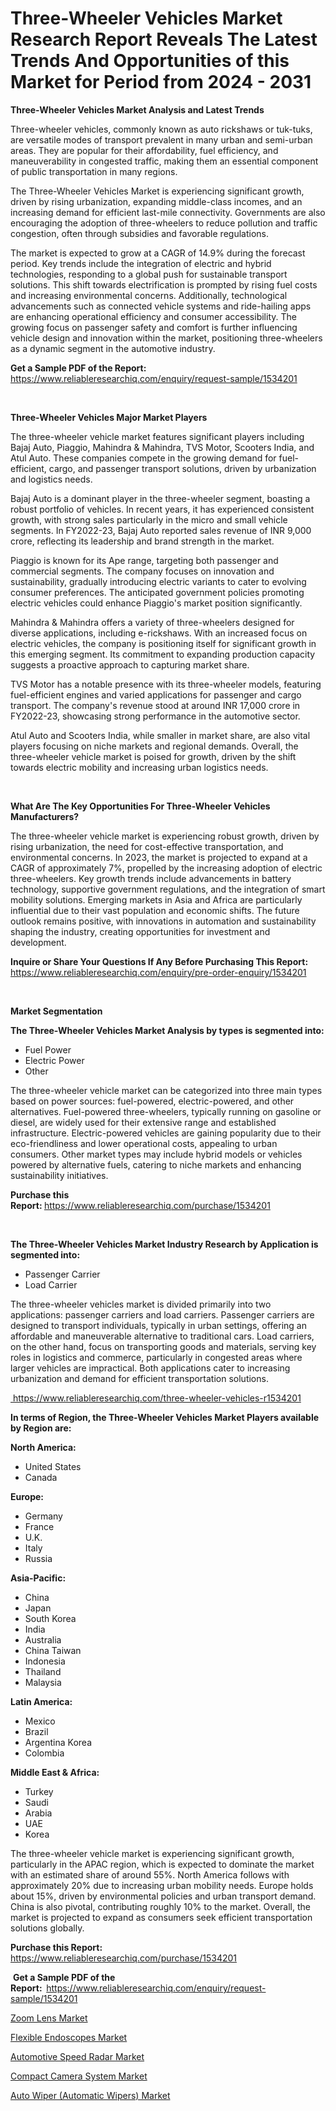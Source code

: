 <p><h1>Three-Wheeler Vehicles Market Research Report Reveals The Latest Trends And Opportunities of this Market for Period from 2024 - 2031</h1></p><p><strong>Three-Wheeler Vehicles Market Analysis and Latest Trends</strong></p>
<p><p>Three-wheeler vehicles, commonly known as auto rickshaws or tuk-tuks, are versatile modes of transport prevalent in many urban and semi-urban areas. They are popular for their affordability, fuel efficiency, and maneuverability in congested traffic, making them an essential component of public transportation in many regions.</p><p>The Three-Wheeler Vehicles Market is experiencing significant growth, driven by rising urbanization, expanding middle-class incomes, and an increasing demand for efficient last-mile connectivity. Governments are also encouraging the adoption of three-wheelers to reduce pollution and traffic congestion, often through subsidies and favorable regulations.</p><p>The market is expected to grow at a CAGR of 14.9% during the forecast period. Key trends include the integration of electric and hybrid technologies, responding to a global push for sustainable transport solutions. This shift towards electrification is prompted by rising fuel costs and increasing environmental concerns. Additionally, technological advancements such as connected vehicle systems and ride-hailing apps are enhancing operational efficiency and consumer accessibility. The growing focus on passenger safety and comfort is further influencing vehicle design and innovation within the market, positioning three-wheelers as a dynamic segment in the automotive industry.</p></p>
<p><strong>Get a Sample PDF of the Report:&nbsp;</strong> <a href="https://www.reliableresearchiq.com/enquiry/request-sample/1534201?utm_campaign=1144&utm_medium=2&utm_source=Github&utm_content=ia&utm_term=03112024&utm_id=three-wheeler-vehicles">https://www.reliableresearchiq.com/enquiry/request-sample/1534201</a></p>
<p>&nbsp;</p>
<p><strong>Three-Wheeler Vehicles Major Market Players</strong></p>
<p><p>The three-wheeler vehicle market features significant players including Bajaj Auto, Piaggio, Mahindra & Mahindra, TVS Motor, Scooters India, and Atul Auto. These companies compete in the growing demand for fuel-efficient, cargo, and passenger transport solutions, driven by urbanization and logistics needs.</p><p>Bajaj Auto is a dominant player in the three-wheeler segment, boasting a robust portfolio of vehicles. In recent years, it has experienced consistent growth, with strong sales particularly in the micro and small vehicle segments. In FY2022-23, Bajaj Auto reported sales revenue of INR 9,000 crore, reflecting its leadership and brand strength in the market.</p><p>Piaggio is known for its Ape range, targeting both passenger and commercial segments. The company focuses on innovation and sustainability, gradually introducing electric variants to cater to evolving consumer preferences. The anticipated government policies promoting electric vehicles could enhance Piaggio's market position significantly.</p><p>Mahindra & Mahindra offers a variety of three-wheelers designed for diverse applications, including e-rickshaws. With an increased focus on electric vehicles, the company is positioning itself for significant growth in this emerging segment. Its commitment to expanding production capacity suggests a proactive approach to capturing market share.</p><p>TVS Motor has a notable presence with its three-wheeler models, featuring fuel-efficient engines and varied applications for passenger and cargo transport. The company's revenue stood at around INR 17,000 crore in FY2022-23, showcasing strong performance in the automotive sector.</p><p>Atul Auto and Scooters India, while smaller in market share, are also vital players focusing on niche markets and regional demands. Overall, the three-wheeler vehicle market is poised for growth, driven by the shift towards electric mobility and increasing urban logistics needs.</p></p>
<p>&nbsp;</p>
<p><strong>What Are The Key Opportunities For Three-Wheeler Vehicles Manufacturers?</strong></p>
<p><p>The three-wheeler vehicle market is experiencing robust growth, driven by rising urbanization, the need for cost-effective transportation, and environmental concerns. In 2023, the market is projected to expand at a CAGR of approximately 7%, propelled by the increasing adoption of electric three-wheelers. Key growth trends include advancements in battery technology, supportive government regulations, and the integration of smart mobility solutions. Emerging markets in Asia and Africa are particularly influential due to their vast population and economic shifts. The future outlook remains positive, with innovations in automation and sustainability shaping the industry, creating opportunities for investment and development.</p></p>
<p><strong>Inquire or Share Your Questions If Any Before Purchasing This Report:</strong> <a href="https://www.reliableresearchiq.com/enquiry/pre-order-enquiry/1534201?utm_campaign=1144&utm_medium=2&utm_source=Github&utm_content=ia&utm_term=03112024&utm_id=three-wheeler-vehicles">https://www.reliableresearchiq.com/enquiry/pre-order-enquiry/1534201</a></p>
<p>&nbsp;</p>
<p><strong>Market Segmentation</strong></p>
<p><strong>The Three-Wheeler Vehicles Market Analysis by types is segmented into:</strong></p>
<p><ul><li>Fuel Power</li><li>Electric Power</li><li>Other</li></ul></p>
<p><p>The three-wheeler vehicle market can be categorized into three main types based on power sources: fuel-powered, electric-powered, and other alternatives. Fuel-powered three-wheelers, typically running on gasoline or diesel, are widely used for their extensive range and established infrastructure. Electric-powered vehicles are gaining popularity due to their eco-friendliness and lower operational costs, appealing to urban consumers. Other market types may include hybrid models or vehicles powered by alternative fuels, catering to niche markets and enhancing sustainability initiatives.</p></p>
<p><strong>Purchase this Report:&nbsp;</strong><a href="https://www.reliableresearchiq.com/purchase/1534201?utm_campaign=1144&utm_medium=2&utm_source=Github&utm_content=ia&utm_term=03112024&utm_id=three-wheeler-vehicles">https://www.reliableresearchiq.com/purchase/1534201</a></p>
<p>&nbsp;</p>
<p><strong>The Three-Wheeler Vehicles Market Industry Research by Application is segmented into:</strong></p>
<p><ul><li>Passenger Carrier</li><li>Load Carrier</li></ul></p>
<p><p>The three-wheeler vehicles market is divided primarily into two applications: passenger carriers and load carriers. Passenger carriers are designed to transport individuals, typically in urban settings, offering an affordable and maneuverable alternative to traditional cars. Load carriers, on the other hand, focus on transporting goods and materials, serving key roles in logistics and commerce, particularly in congested areas where larger vehicles are impractical. Both applications cater to increasing urbanization and demand for efficient transportation solutions.</p></p>
<p><a href="https://www.reliableresearchiq.com/three-wheeler-vehicles-r1534201?utm_campaign=1144&utm_medium=2&utm_source=Github&utm_content=ia&utm_term=03112024&utm_id=three-wheeler-vehicles">&nbsp;https://www.reliableresearchiq.com/three-wheeler-vehicles-r1534201</a></p>
<p><strong>In terms of Region, the Three-Wheeler Vehicles Market Players available by Region are:</strong></p>
<p>
    <p> <strong> North America: </strong>
        <ul>
            <li>United States</li>
            <li>Canada</li>
        </ul>
        </p> 
    <p> <strong> Europe: </strong>
        <ul>
            <li>Germany</li>
            <li>France</li>
            <li>U.K.</li>
            <li>Italy</li>
            <li>Russia</li>
        </ul>
        </p> 
    <p> <strong> Asia-Pacific: </strong>
        <ul>
            <li>China</li>
            <li>Japan</li>
            <li>South Korea</li>
            <li>India</li>
            <li>Australia</li>
            <li>China Taiwan</li>
            <li>Indonesia</li>
            <li>Thailand</li>
            <li>Malaysia</li>
        </ul>
        </p> 
    <p> <strong> Latin America: </strong>
        <ul>
            <li>Mexico</li>
            <li>Brazil</li>
            <li>Argentina Korea</li>
            <li>Colombia</li>
        </ul>
        </p> 
    <p> <strong> Middle East & Africa: </strong>
        <ul>
            <li>Turkey</li>
            <li>Saudi</li>
            <li>Arabia</li>
            <li>UAE</li>
            <li>Korea</li>
        </ul>
    </p>
    </p>
<p><p>The three-wheeler vehicle market is experiencing significant growth, particularly in the APAC region, which is expected to dominate the market with an estimated share of around 55%. North America follows with approximately 20% due to increasing urban mobility needs. Europe holds about 15%, driven by environmental policies and urban transport demand. China is also pivotal, contributing roughly 10% to the market. Overall, the market is projected to expand as consumers seek efficient transportation solutions globally.</p></p>
<p><strong>Purchase this Report: </strong><a href="https://www.reliableresearchiq.com/purchase/1534201?utm_campaign=1144&utm_medium=2&utm_source=Github&utm_content=ia&utm_term=03112024&utm_id=three-wheeler-vehicles">https://www.reliableresearchiq.com/purchase/1534201</a></p>
<p>&nbsp;<strong>Get a Sample PDF of the Report:&nbsp;&nbsp;</strong><a href="https://www.reliableresearchiq.com/enquiry/request-sample/1534201?utm_campaign=1144&utm_medium=2&utm_source=Github&utm_content=ia&utm_term=03112024&utm_id=three-wheeler-vehicles">https://www.reliableresearchiq.com/enquiry/request-sample/1534201</a></p>
<p><strong></strong></p>
<p><p><a href="https://www.linkedin.com/pulse/zoom-lens-market-research-report-exploring-size-revenue-analysis-mv7ye?utm_campaign=1144&utm_medium=2&utm_source=Github&utm_content=ia&utm_term=03112024&utm_id=three-wheeler-vehicles">Zoom Lens Market</a></p><p><a href="https://issuu.com/reportprime-2/docs/flexible-endoscopes-market-size-203_7a06a0284151ae?utm_campaign=1144&utm_medium=2&utm_source=Github&utm_content=ia&utm_term=03112024&utm_id=three-wheeler-vehicles">Flexible Endoscopes Market</a></p><p><a href="https://github.com/wendisyqf/Market-Research-Report-List-1/blob/main/automotive-speed-radar-market.md?utm_campaign=1144&utm_medium=2&utm_source=Github&utm_content=ia&utm_term=03112024&utm_id=three-wheeler-vehicles">Automotive Speed Radar Market</a></p><p><a href="https://www.linkedin.com/pulse/regulatory-landscape-its-influence-global-compact-camera-system-erqae?utm_campaign=1144&utm_medium=2&utm_source=Github&utm_content=ia&utm_term=03112024&utm_id=three-wheeler-vehicles">Compact Camera System Market</a></p><p><a href="https://github.com/brindal51/Market-Research-Report-List-1/blob/main/auto-wiper-automatic-wipers-market.md?utm_campaign=1144&utm_medium=2&utm_source=Github&utm_content=ia&utm_term=03112024&utm_id=three-wheeler-vehicles">Auto Wiper (Automatic Wipers) Market</a></p></p>